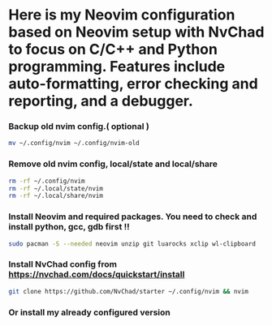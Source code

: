 # Here is my Neovim configuration based on Neovim setup with NvChad to focus on C/C++ and Python programming. Features include auto-formatting, error checking and reporting, and a debugger.

### Backup old nvim config.( optional )
```bash
mv ~/.config/nvim ~/.config/nvim-old
```

### Remove old nvim config, local/state and local/share
```bash
rm -rf ~/.config/nvim
rm -rf ~/.local/state/nvim
rm -rf ~/.local/share/nvim
```

### Install Neovim and required packages. You need to check and install python, gcc, gdb first !!
```bash
sudo pacman -S --needed neovim unzip git luarocks xclip wl-clipboard
```

### Install NvChad config from https://nvchad.com/docs/quickstart/install
```bash
git clone https://github.com/NvChad/starter ~/.config/nvim && nvim
```

### Or install my already configured version
```bash
```

